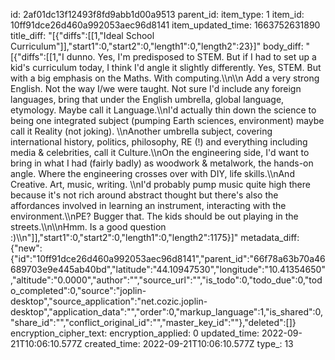 id: 2af01dc13f12493f8fd9abb1d00a9513
parent_id: 
item_type: 1
item_id: 10ff91dce26d460a992053aec96d8141
item_updated_time: 1663752631890
title_diff: "[{\"diffs\":[[1,\"Ideal School Curriculum\"]],\"start1\":0,\"start2\":0,\"length1\":0,\"length2\":23}]"
body_diff: "[{\"diffs\":[[1,\"I dunno. Yes, I'm predisposed to STEM. But if I had to set up a kid's curriculum today, I think I'd angle it slightly differently. Yes, STEM. But with a big emphasis on the Maths. With computing.\\\n\\\n Add a very strong English. Not the way I/we were taught. Not sure I'd include any foreign languages, bring that under the English umbrella, global language, etymology. Maybe call it Language.\\\nI'd actually thin down the science to being one integrated subject (pumping Earth sciences, environment) maybe call it Reality (not joking). \\\nAnother umbrella subject, covering international history, politics, philosophy, RE (!) and everything including media & celebrities, call it Culture.\\\nOn the engineering side, I'd want to bring in what I had (fairly badly) as woodwork & metalwork, the hands-on angle. Where the engineering crosses over with DIY, life skills.\\\nAnd Creative. Art, music, writing. \\\nI'd probably pump music quite high there because it's not rich around abstract thought but there's also the affordances involved in learning an instrument, interacting with the environment.\\\nPE? Bugger that. The kids should be out playing in the streets.\\\n\\\nHmm. Is a good question :)\\\n\"]],\"start1\":0,\"start2\":0,\"length1\":0,\"length2\":1175}]"
metadata_diff: {"new":{"id":"10ff91dce26d460a992053aec96d8141","parent_id":"66f78a63b70a46689703e9e445ab40bd","latitude":"44.10947530","longitude":"10.41354650","altitude":"0.0000","author":"","source_url":"","is_todo":0,"todo_due":0,"todo_completed":0,"source":"joplin-desktop","source_application":"net.cozic.joplin-desktop","application_data":"","order":0,"markup_language":1,"is_shared":0,"share_id":"","conflict_original_id":"","master_key_id":""},"deleted":[]}
encryption_cipher_text: 
encryption_applied: 0
updated_time: 2022-09-21T10:06:10.577Z
created_time: 2022-09-21T10:06:10.577Z
type_: 13